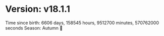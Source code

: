 # Version: v18.1.1
Time since birth: 6606 days, 158545 hours, 9512700 minutes, 570762000 seconds
Season: Autumn 🍁
